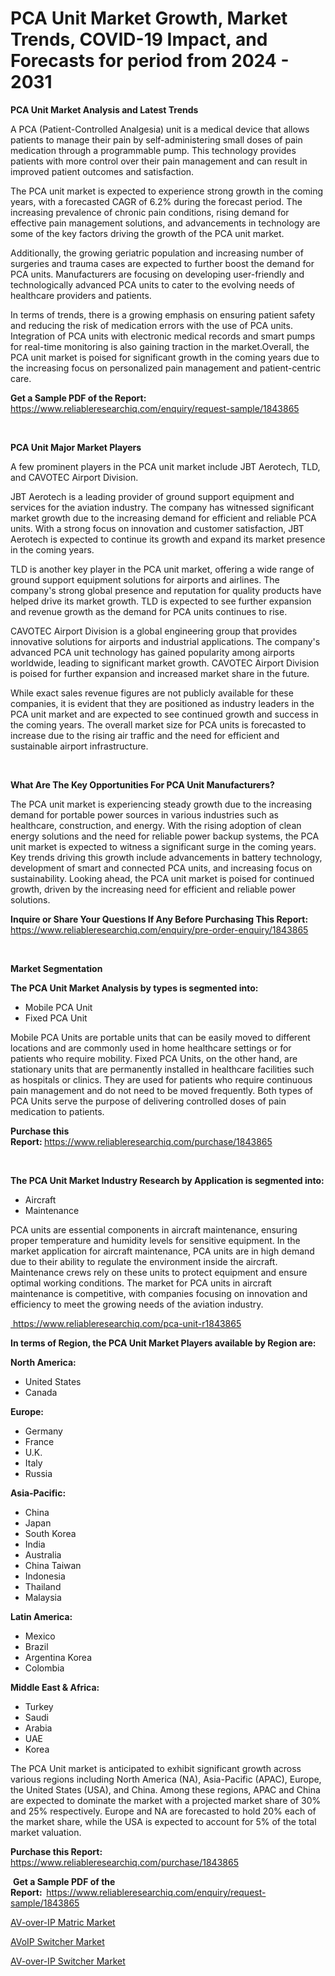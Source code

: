 <p><h1>PCA Unit Market Growth, Market Trends, COVID-19 Impact, and Forecasts for period from 2024 - 2031</h1></p><p><strong>PCA Unit Market Analysis and Latest Trends</strong></p>
<p><p>A PCA (Patient-Controlled Analgesia) unit is a medical device that allows patients to manage their pain by self-administering small doses of pain medication through a programmable pump. This technology provides patients with more control over their pain management and can result in improved patient outcomes and satisfaction.</p><p>The PCA unit market is expected to experience strong growth in the coming years, with a forecasted CAGR of 6.2% during the forecast period. The increasing prevalence of chronic pain conditions, rising demand for effective pain management solutions, and advancements in technology are some of the key factors driving the growth of the PCA unit market.</p><p>Additionally, the growing geriatric population and increasing number of surgeries and trauma cases are expected to further boost the demand for PCA units. Manufacturers are focusing on developing user-friendly and technologically advanced PCA units to cater to the evolving needs of healthcare providers and patients.</p><p>In terms of trends, there is a growing emphasis on ensuring patient safety and reducing the risk of medication errors with the use of PCA units. Integration of PCA units with electronic medical records and smart pumps for real-time monitoring is also gaining traction in the market.Overall, the PCA unit market is poised for significant growth in the coming years due to the increasing focus on personalized pain management and patient-centric care.</p></p>
<p><strong>Get a Sample PDF of the Report:&nbsp;</strong> <a href="https://www.reliableresearchiq.com/enquiry/request-sample/1843865">https://www.reliableresearchiq.com/enquiry/request-sample/1843865</a></p>
<p>&nbsp;</p>
<p><strong>PCA Unit Major Market Players</strong></p>
<p><p>A few prominent players in the PCA unit market include JBT Aerotech, TLD, and CAVOTEC Airport Division. </p><p>JBT Aerotech is a leading provider of ground support equipment and services for the aviation industry. The company has witnessed significant market growth due to the increasing demand for efficient and reliable PCA units. With a strong focus on innovation and customer satisfaction, JBT Aerotech is expected to continue its growth and expand its market presence in the coming years.</p><p>TLD is another key player in the PCA unit market, offering a wide range of ground support equipment solutions for airports and airlines. The company's strong global presence and reputation for quality products have helped drive its market growth. TLD is expected to see further expansion and revenue growth as the demand for PCA units continues to rise.</p><p>CAVOTEC Airport Division is a global engineering group that provides innovative solutions for airports and industrial applications. The company's advanced PCA unit technology has gained popularity among airports worldwide, leading to significant market growth. CAVOTEC Airport Division is poised for further expansion and increased market share in the future.</p><p>While exact sales revenue figures are not publicly available for these companies, it is evident that they are positioned as industry leaders in the PCA unit market and are expected to see continued growth and success in the coming years. The overall market size for PCA units is forecasted to increase due to the rising air traffic and the need for efficient and sustainable airport infrastructure.</p></p>
<p>&nbsp;</p>
<p><strong>What Are The Key Opportunities For PCA Unit Manufacturers?</strong></p>
<p><p>The PCA unit market is experiencing steady growth due to the increasing demand for portable power sources in various industries such as healthcare, construction, and energy. With the rising adoption of clean energy solutions and the need for reliable power backup systems, the PCA unit market is expected to witness a significant surge in the coming years. Key trends driving this growth include advancements in battery technology, development of smart and connected PCA units, and increasing focus on sustainability. Looking ahead, the PCA unit market is poised for continued growth, driven by the increasing need for efficient and reliable power solutions.</p></p>
<p><strong>Inquire or Share Your Questions If Any Before Purchasing This Report:</strong> <a href="https://www.reliableresearchiq.com/enquiry/pre-order-enquiry/1843865">https://www.reliableresearchiq.com/enquiry/pre-order-enquiry/1843865</a></p>
<p>&nbsp;</p>
<p><strong>Market Segmentation</strong></p>
<p><strong>The PCA Unit Market Analysis by types is segmented into:</strong></p>
<p><ul><li>Mobile PCA Unit</li><li>Fixed PCA Unit</li></ul></p>
<p><p>Mobile PCA Units are portable units that can be easily moved to different locations and are commonly used in home healthcare settings or for patients who require mobility. Fixed PCA Units, on the other hand, are stationary units that are permanently installed in healthcare facilities such as hospitals or clinics. They are used for patients who require continuous pain management and do not need to be moved frequently. Both types of PCA Units serve the purpose of delivering controlled doses of pain medication to patients.</p></p>
<p><strong>Purchase this Report:&nbsp;</strong><a href="https://www.reliableresearchiq.com/purchase/1843865">https://www.reliableresearchiq.com/purchase/1843865</a></p>
<p>&nbsp;</p>
<p><strong>The PCA Unit Market Industry Research by Application is segmented into:</strong></p>
<p><ul><li>Aircraft</li><li>Maintenance</li></ul></p>
<p><p>PCA units are essential components in aircraft maintenance, ensuring proper temperature and humidity levels for sensitive equipment. In the market application for aircraft maintenance, PCA units are in high demand due to their ability to regulate the environment inside the aircraft. Maintenance crews rely on these units to protect equipment and ensure optimal working conditions. The market for PCA units in aircraft maintenance is competitive, with companies focusing on innovation and efficiency to meet the growing needs of the aviation industry.</p></p>
<p><a href="https://www.reliableresearchiq.com/pca-unit-r1843865">&nbsp;https://www.reliableresearchiq.com/pca-unit-r1843865</a></p>
<p><strong>In terms of Region, the PCA Unit Market Players available by Region are:</strong></p>
<p>
    <p> <strong> North America: </strong>
        <ul>
            <li>United States</li>
            <li>Canada</li>
        </ul>
        </p> 
    <p> <strong> Europe: </strong>
        <ul>
            <li>Germany</li>
            <li>France</li>
            <li>U.K.</li>
            <li>Italy</li>
            <li>Russia</li>
        </ul>
        </p> 
    <p> <strong> Asia-Pacific: </strong>
        <ul>
            <li>China</li>
            <li>Japan</li>
            <li>South Korea</li>
            <li>India</li>
            <li>Australia</li>
            <li>China Taiwan</li>
            <li>Indonesia</li>
            <li>Thailand</li>
            <li>Malaysia</li>
        </ul>
        </p> 
    <p> <strong> Latin America: </strong>
        <ul>
            <li>Mexico</li>
            <li>Brazil</li>
            <li>Argentina Korea</li>
            <li>Colombia</li>
        </ul>
        </p> 
    <p> <strong> Middle East & Africa: </strong>
        <ul>
            <li>Turkey</li>
            <li>Saudi</li>
            <li>Arabia</li>
            <li>UAE</li>
            <li>Korea</li>
        </ul>
    </p>
    </p>
<p><p>The PCA Unit market is anticipated to exhibit significant growth across various regions including North America (NA), Asia-Pacific (APAC), Europe, the United States (USA), and China. Among these regions, APAC and China are expected to dominate the market with a projected market share of 30% and 25% respectively. Europe and NA are forecasted to hold 20% each of the market share, while the USA is expected to account for 5% of the total market valuation.</p></p>
<p><strong>Purchase this Report: </strong><a href="https://www.reliableresearchiq.com/purchase/1843865">https://www.reliableresearchiq.com/purchase/1843865</a></p>
<p>&nbsp;<strong>Get a Sample PDF of the Report:&nbsp;&nbsp;</strong><a href="https://www.reliableresearchiq.com/enquiry/request-sample/1843865">https://www.reliableresearchiq.com/enquiry/request-sample/1843865</a></p>
<p><strong></strong></p>
<p><p><a href="https://github.com/seamusocallaghan/Market-Research-Report-List-1/blob/main/av-over-ip-matric-market.md">AV-over-IP Matric Market</a></p><p><a href="https://github.com/lesliranch56456/Market-Research-Report-List-1/blob/main/avoip-switcher-market.md">AVoIP Switcher Market</a></p><p><a href="https://github.com/lianapter60/Market-Research-Report-List-1/blob/main/av-over-ip-switcher-market.md">AV-over-IP Switcher Market</a></p></p>